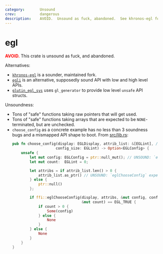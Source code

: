 ```yaml
---
category:       Unsound
crev:           dangerous
description:    AVOID.  Unsound as fuck, abandoned.  See khronos-egl for a sounder, maintained fork.
---
```


# egl

<span style="color: red; font-weight: bold;">AVOID.</span>  This crate is unsound as fuck, and abandoned.

Alternatives:
* <code>[khronos-egl](https://lib.rs/crates/khronos-egl)</code> is a sounder, maintained fork.
* <code>[egli](https://lib.rs/crates/egli)</code> is an alternative, supposedly sound API with low and high level APIs.
* <code>[glutin_egl_sys](https://lib.rs/crates/glutin_egl_sys)</code> uses `gl_generator` to provide low level `unsafe` API structs.

Unsoundness:
* Tons of "safe" functions taking raw pointers that will get used.
* Tons of "safe" functions taking arrays that are expected to be `NONE`-terminated, but are unchecked.
* `choose_config` as a concrete example has no less than 3 soundness bugs and a mismapped API shape to boot.  From [src/lib.rs](https://github.com/seankerr/rust-egl/blob/36d88bb45c8005d3424de971b0c10cce87dea157/src/lib.rs#L292-L315):
    ```rust
    pub fn choose_config(display: EGLDisplay, attrib_list: &[EGLint], // UNSOUND: `eglChooseConfig` expects a valid display pointer or various magic constants, but `display` isn't validated.
                        config_size: EGLint) -> Option<EGLConfig> {
        unsafe {
            let mut config: EGLConfig = ptr::null_mut(); // UNSOUND: `eglChooseConfig` expects `[EGLConfig; config_size]`, not `[EGLConfig; 1]`.
            let mut count:  EGLint = 0;

            let attribs = if attrib_list.len() > 0 {
                attrib_list.as_ptr() // UNSOUND: `eglChooseConfig` expects this to be terminated with `EGL_NONE`, but this isn't enforced.
            } else {
                ptr::null()
            };

            if ffi::eglChooseConfig(display, attribs, &mut config, config_size,
                                    &mut count) == EGL_TRUE {
                if count > 0 {
                    Some(config)
                } else {
                    None
                }
            } else {
                None
            }
        }
    }
    ```
